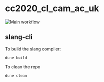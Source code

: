 # cc2020_cl_cam_ac_uk

[![Main workflow](https://github.com/yallop/cc_cl_cam_ac_uk/actions/workflows/test.yml/badge.svg)](https://github.com/yallop/cc_cl_cam_ac_uk/actions/workflows/test.yml)

## slang-cli

To build the slang compiler:

```
dune build
```

To clean the repo

```
dune clean
```
